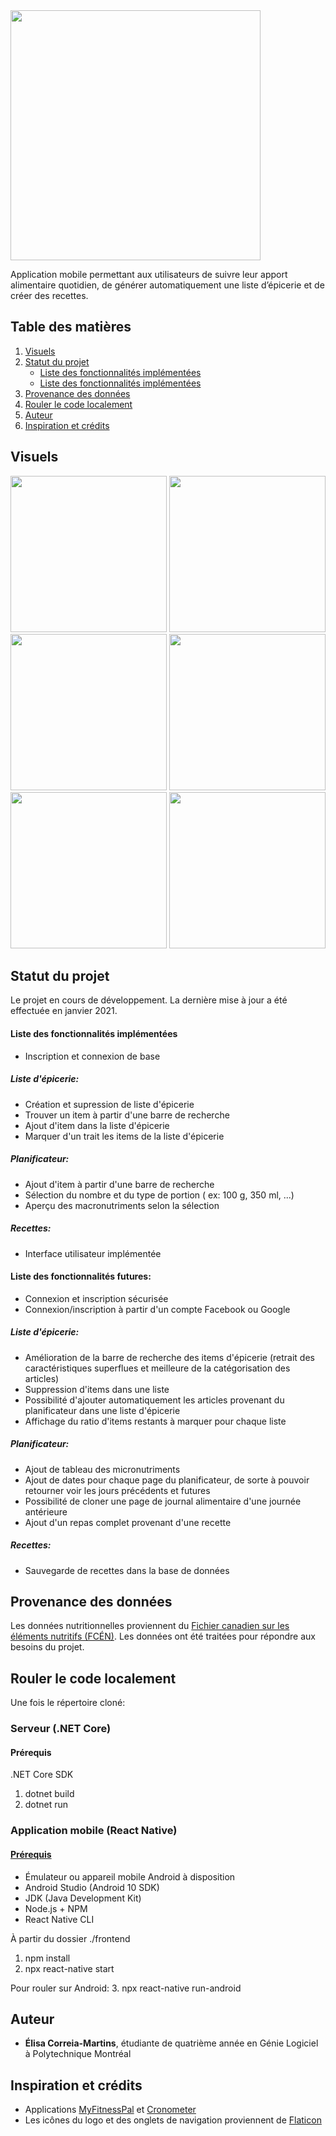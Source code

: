 <img src="images/logo2.png" width="400">

Application mobile permettant aux utilisateurs de suivre leur apport alimentaire quotidien, de générer automatiquement une liste d’épicerie et de créer des recettes.

## Table des matières
1. [Visuels](#visuels)
2. [Statut du projet](#statut-du-projet)
    * [Liste des fonctionnalités implémentées](#liste-des-fonctionnalités-implémentées)
    * [Liste des fonctionnalités implémentées](#liste-des-fonctionnalités-futures)
3. [Provenance des données](#provenance-des-données)
4. [Rouler le code localement](#rouler-le-code-localement)
5. [Auteur](#auteur)
6. [Inspiration et crédits](#inspiration-et-crédits)
## Visuels
<div>
<img src="images/login_page.jpg" width="250">
<img src="images/recipe.jpg" width="250">
<img src="images/recipe_list.jpg" width="250">
<img src="images/journal.jpg" width="250">
<img src="images/search_page.jpg" width="250">
<img src="images/grocery_items.jpg" width="250">
</div>

## Statut du projet

Le projet en cours de développement. La dernière mise à jour a été effectuée en janvier 2021.

#### Liste des fonctionnalités implémentées
- Inscription et connexion de base

##### Liste d'épicerie:
- Création et supression de liste d'épicerie
- Trouver un item à partir d'une barre de recherche
- Ajout d'item dans la liste d'épicerie
- Marquer d'un trait les items de la liste d'épicerie

##### Planificateur:
- Ajout d'item à partir d'une barre de recherche
- Sélection du nombre et du type de portion ( ex: 100 g, 350 ml, ...)
- Aperçu des macronutriments selon la sélection

##### Recettes:
- Interface utilisateur implémentée 

#### Liste des fonctionnalités futures:
- Connexion et inscription sécurisée
- Connexion/inscription à partir d'un compte Facebook ou Google

##### Liste d'épicerie:
- Amélioration de la barre de recherche des items d'épicerie (retrait des caractéristiques superflues et meilleure de la catégorisation des articles)
- Suppression d'items dans une liste
- Possibilité d'ajouter automatiquement les articles provenant du planificateur dans une liste d'épicerie
- Affichage du ratio d'items restants à marquer pour chaque liste

##### Planificateur:
- Ajout de tableau des micronutriments
- Ajout de dates pour chaque page du planificateur, de sorte à pouvoir retourner voir les jours précédents et futures
- Possibilité de cloner une page de journal alimentaire d'une journée antérieure
- Ajout d'un repas complet provenant d'une recette

##### Recettes:
- Sauvegarde de recettes dans la base de données

## Provenance des données

Les données nutritionnelles proviennent du [Fichier canadien sur les éléments nutritifs (FCÉN)](https://www.canada.ca/fr/sante-canada/services/aliments-nutrition/saine-alimentation/donnees-nutritionnelles.html). Les données ont été traitées pour répondre aux besoins du projet.

## Rouler le code localement

Une fois le répertoire cloné:

### Serveur (.NET Core)

#### Prérequis
.NET Core SDK

1. dotnet build
2. dotnet run

### Application mobile (React Native)

#### [Prérequis](reactnative.dev/docs/environment-setup)
- Émulateur ou appareil mobile Android à disposition
- Android Studio (Android 10 SDK)
- JDK (Java Development Kit)
- Node.js + NPM
- React Native CLI

À partir du dossier ./frontend
1. npm install
2. npx react-native start

Pour rouler sur Android:
3. npx react-native run-android

## Auteur

* **Élisa Correia-Martins**, étudiante de quatrième année en Génie Logiciel à Polytechnique Montréal

## Inspiration et crédits

* Applications [MyFitnessPal](https://www.myfitnesspal.com/fr/) et [Cronometer](https://cronometer.com/)
* Les icônes du logo et des onglets de navigation proviennent de [Flaticon](https://www.flaticon.com/)
